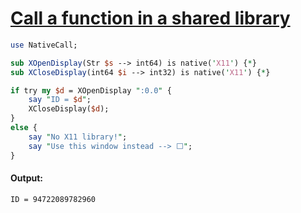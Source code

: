 [1]: https://rosettacode.org/wiki/Call_a_function_in_a_shared_library

# [Call a function in a shared library][1]



```perl
use NativeCall;

sub XOpenDisplay(Str $s --> int64) is native('X11') {*}
sub XCloseDisplay(int64 $i --> int32) is native('X11') {*}

if try my $d = XOpenDisplay ":0.0" {
    say "ID = $d";
    XCloseDisplay($d);
}
else {
    say "No X11 library!";
    say "Use this window instead --> ⬜";
}
```

#### Output:
```
ID = 94722089782960
```

